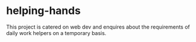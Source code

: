 # helping-hands
This project is catered on web dev and enquires about the requirements of daily work helpers on a temporary basis.
